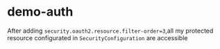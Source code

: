 # demo-auth

After adding `security.oauth2.resource.filter-order=3`,all my protected resource configurated in  `SecurityConfiguration`  are  accessible 
